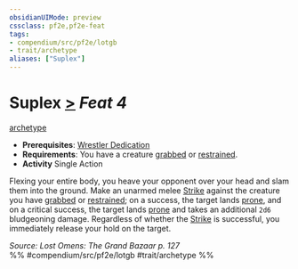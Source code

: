 ```yaml
---
obsidianUIMode: preview
cssclass: pf2e,pf2e-feat
tags:
- compendium/src/pf2e/lotgb
- trait/archetype
aliases: ["Suplex"]
---
```

# Suplex  [>](../../rules/core-rulebook/chapter-9-playing-the-game.md#Actions "Single Action") *Feat 4*  
[archetype](../../rules/traits/archetype.md)  

- **Prerequisites**: [Wrestler Dedication](wrestler-dedication-lotgb.md)
- **Requirements**: You have a creature [grabbed](../../rules/conditions.md#Grabbed) or [restrained](../../rules/conditions.md#Restrained).
- **Activity** Single Action

Flexing your entire body, you heave your opponent over your head and slam them into the ground. Make an unarmed melee [Strike](../../rules/actions/strike.md) against the creature you have [grabbed](../../rules/conditions.md#Grabbed) or [restrained](../../rules/conditions.md#Restrained); on a success, the target lands [prone](../../rules/conditions.md#Prone), and on a critical success, the target lands [prone](../../rules/conditions.md#Prone) and takes an additional `2d6` bludgeoning damage. Regardless of whether the [Strike](../../rules/actions/strike.md) is successful, you immediately release your hold on the target.

*Source: Lost Omens: The Grand Bazaar p. 127*  
%% #compendium/src/pf2e/lotgb #trait/archetype %%